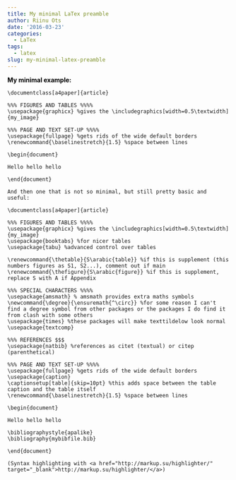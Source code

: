 ```yaml
---
title: My minimal LaTex preamble
author: Riinu Ots
date: '2016-03-23'
categories:
  - LaTex
tags:
  - latex
slug: my-minimal-latex-preamble
---
```


<span style="color:#000000;font-weight:bold;">My minimal example:

    \documentclass[a4paper]{article}

    %%% FIGURES AND TABLES %%%%
    \usepackage{graphicx} %gives the \includegraphics[width=0.5\textwidth]{my_image}

    %%% PAGE AND TEXT SET-UP %%%%
    \usepackage{fullpage} %gets rids of the wide default borders
    \renewcommand{\baselinestretch}{1.5} %space between lines

    \begin{document}

    Hello hello hello

    \end{document}

    And then one that is not so minimal, but still pretty basic and useful:

    \documentclass[a4paper]{article}

    %%% FIGURES AND TABLES %%%%
    \usepackage{graphicx} %gives the \includegraphics[width=0.5\textwidth]{my_image}
    \usepackage{booktabs} %for nicer tables
    \usepackage{tabu} %advanced control over tables

    \renewcommand{\thetable}{S\arabic{table}} %if this is supplement (this numbers figures as S1, S2...), comment out if main
    \renewcommand{\thefigure}{S\arabic{figure}} %if this is supplement, replace S with A if Appendix

    %%% SPECIAL CHARACTERS %%%%
    \usepackage{amsmath} % amsmath provides extra maths symbols
    \newcommand{\degree}{\ensuremath{^\circ}} %for some reason I can't find a degree symbol from other packages or the packages I do find it from clash with some others
    \usepackage{times} %these packages will make texttildelow look normal
    \usepackage{textcomp}

    %%% REFERENCES $$$
    \usepackage{natbib} %references as citet (textual) or citep (parenthetical)

    %%% PAGE AND TEXT SET-UP %%%%
    \usepackage{fullpage} %gets rids of the wide default borders
    \usepackage{caption}
    \captionsetup[table]{skip=10pt} %this adds space between the table caption and the table itself
    \renewcommand{\baselinestretch}{1.5} %space between lines

    \begin{document}

    Hello hello hello

    \bibliographystyle{apalike}
    \bibliography{mybibfile.bib}

    \end{document}

    (Syntax highlighting with <a href="http://markup.su/highlighter/" target="_blank">http://markup.su/highlighter/</a>)
